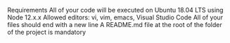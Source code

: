 Requirements
All of your code will be executed on Ubuntu 18.04 LTS using Node 12.x.x
Allowed editors: vi, vim, emacs, Visual Studio Code
All of your files should end with a new line
A README.md file at the root of the folder of the project is mandatory